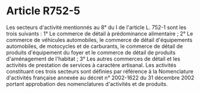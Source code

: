 # Article R752-5

Les secteurs d'activité mentionnés au 8° du I de l'article L. 752-1 sont les trois suivants :   1° Le commerce de détail à prédominance alimentaire ;   2° Le commerce de véhicules automobiles, le commerce de détail d'équipements automobiles, de motocycles et de carburants, le commerce de détail de produits d'équipement du foyer et le commerce de détail de produits d'aménagement de l'habitat ;   3° Les autres commerces de détail et les activités de prestation de services à caractère artisanal.   Les activités constituant ces trois secteurs sont définies par référence à la Nomenclature d'activités française annexée au décret n° 2002-1622 du 31 décembre 2002 portant approbation des nomenclatures d'activités et de produits.